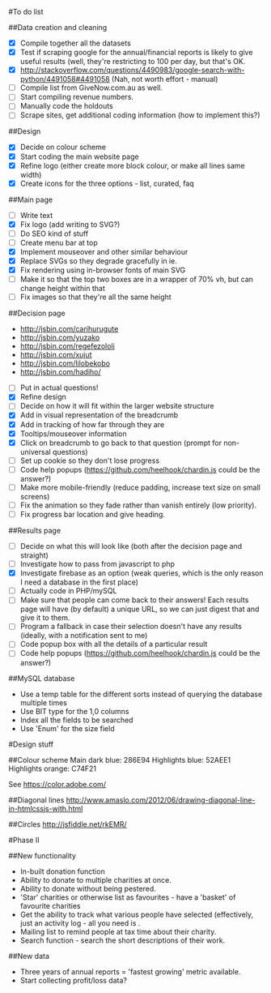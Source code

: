 #To do list

##Data creation and cleaning
- [x] Compile together all the datasets
- [x] Test if scraping google for the annual/financial reports is likely to give useful results (well, they're restricting to 100 per day, but that's OK.
- [x] http://stackoverflow.com/questions/4490983/google-search-with-python/4491058#4491058 (Nah, not worth effort - manual)
- [ ] Compile list from GiveNow.com.au as well.
- [ ] Start compiling revenue numbers.
- [ ] Manually code the holdouts
- [ ] Scrape sites, get additional coding information (how to implement this?)

##Design
- [x] Decide on colour scheme
- [x] Start coding the main website page
- [x] Refine logo (either create more block colour, or make all lines same width)
- [x] Create icons for the three options - list, curated, faq

##Main page
- [ ] Write text
- [x] Fix logo (add writing to SVG?)
- [ ] Do SEO kind of stuff
- [ ] Create menu bar at top
- [x] Implement mouseover and other similar behaviour
- [x] Replace SVGs so they degrade gracefully in ie.
- [x] Fix rendering using in-browser fonts of main SVG
- [ ] Make it so that the top two boxes are in a wrapper of 70% vh, but can change height within that
- [ ] Fix images so that they're all the same height

##Decision page
- http://jsbin.com/carihurugute
- http://jsbin.com/yuzako
- http://jsbin.com/regefezololi
- http://jsbin.com/xujut
- http://jsbin.com/lilobekobo
- http://jsbin.com/hadiho/
- [ ] Put in actual questions!
- [x] Refine design
- [ ] Decide on how it will fit within the larger website structure
- [x] Add in visual representation of the breadcrumb
- [x] Add in tracking of how far through they are
- [x] Tooltips/mouseover information
- [x] Click on breadcrumb to go back to that question (prompt for non-universal questions)
- [ ] Set up cookie so they don't lose progress
- [ ] Code help popups (https://github.com/heelhook/chardin.js could be the answer?)
- [ ] Make more mobile-friendly (reduce padding, increase text size on small screens)
- [ ] Fix the animation so they fade rather than vanish entirely (low priority).
- [ ] Fix progress bar location and give heading.

##Results page
- [ ] Decide on what this will look like (both after the decision page and straight)
- [ ] Investigate how to pass from javascript to php
- [x] Investigate firebase as an option (weak queries, which is the only reason I need a database in the first place)
- [ ] Actually code in PHP/mySQL  
- [ ] Make sure that people can come back to their answers! Each results page will have (by default) a unique URL, so we can just digest that and give it to them.
- [ ] Program a fallback in case their selection doesn't have any results (ideally, with a notification sent to me)
- [ ] Code popup box with all the details of a particular result
- [ ] Code help popups (https://github.com/heelhook/chardin.js could be the answer?)

##MySQL database
- Use a temp table for the different sorts instead of querying the database multiple times
- Use BIT type for the 1,0 columns
- Index all the fields to be searched
- Use 'Enum' for the size field


#Design stuff

##Colour scheme
Main dark blue: 286E94
Highlights blue: 52AEE1
Highlights orange: C74F21

See https://color.adobe.com/

##Diagonal lines
http://www.amaslo.com/2012/06/drawing-diagonal-line-in-htmlcssjs-with.html

##Circles
http://jsfiddle.net/rkEMR/


#Phase II

##New functionality
- In-built donation function
- Ability to donate to multiple charities at once.
- Ability to donate without being pestered.
- 'Star' charities or otherwise list as favourites - have a 'basket' of favourite charities
- Get the ability to track what various people have selected (effectively, just an activity log - all you need is .
- Mailing list to remind people at tax time about their charity.
- Search function - search the short descriptions of their work.

##New data
- Three years of annual reports = 'fastest growing' metric available.
- Start collecting profit/loss data?
